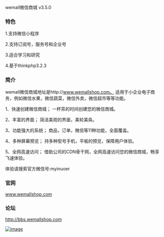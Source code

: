 wemall微信商城 v3.5.0

### 特色

1.支持微信小程序

2.支持订阅号，服务号和企业号

3.适合学习和研究

4.基于thinkphp3.2.3

### 简介

wemall微信商城地址是http://www.wemallshop.com。
适用于小企业电子商务，例如微信水果，微信蔬菜，微信外卖，微信超市等等功能。

1、快速创建微信商城；
一杯茶的时间创建您的微信商城。

2、丰富的界面；
简洁美观的界面，美轮美奂。   

3、功能强大的系统；
商品，订单，微信等11种功能，全面覆盖。

4、多种屏幕预览；
持多种型号手机，平板的预览，保障用户体验。

5、全网高速访问；
借助公司的CDN骨干网，全网高速访问您的微信商城，畅享飞速体验。

体验请搜索官方微信号:myinuoer

### 官网

www.wemallshop.com

### 论坛

http://bbs.wemallshop.com

[![image](http://www.koahub.com/public/ad.jpg "koahub软件市场")](http://www.koahub.com)


